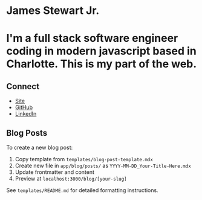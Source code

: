 # James Stewart Jr.

# I'm a full stack software engineer coding in modern javascript based in Charlotte. This is my part of the web.

## Connect

- [Site](https://www.jamestewartjr.com/)
- [GitHub](https://github.com/jamestewartjr/)
- [LinkedIn](https://linkedin.com/in/jamestewartjr/)

## Blog Posts

To create a new blog post:

1. Copy template from `templates/blog-post-template.mdx`
2. Create new file in `app/blog/posts/` as `YYYY-MM-DD_Your-Title-Here.mdx`
3. Update frontmatter and content
4. Preview at `localhost:3000/blog/[your-slug]`

See `templates/README.md` for detailed formatting instructions.

